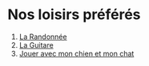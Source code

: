 # Nos loisirs préférés
1. [La Randonnée](loisir-randonnee.md "La Randonnée: un sport, une passion")
2. [La Guitare](https://github.com/2017-D17/loisirs/blob/guitare/loisirs.md)
3. [Jouer avec mon chien et mon chat](chien-chat.md)
